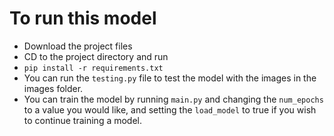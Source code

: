 # To run this model

* Download the project files
* CD to the project directory and run 
* `pip install -r requirements.txt`
* You can run the `testing.py` file to test the model with the images in the images folder.
* You can train the model by running `main.py` and changing the `num_epochs` to a value you would like, and setting the `load_model` to true if you wish to continue training a model.
